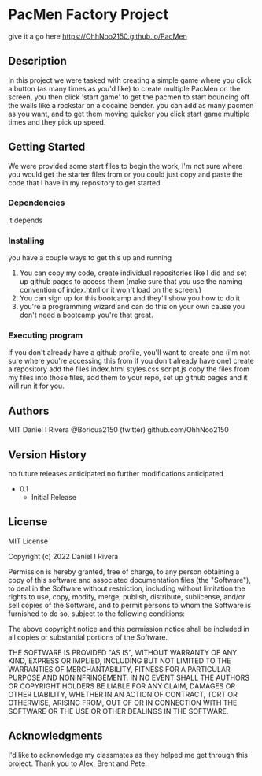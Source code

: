 # PacMen Factory Project



give it a go here https://OhhNoo2150.github.io/PacMen

## Description

In this project we were tasked with creating a simple game where you click a button (as many times as you'd like) to create multiple PacMen on the screen, you then click 'start game' to get the pacmen to start bouncing off the walls like a rockstar on a cocaine bender. you can add as many pacmen as you want, and to get them moving quicker you click start game multiple times and they pick up speed. 
## Getting Started
We were provided some start files to begin the work, I'm not sure where you would get the starter files from or you could just copy and paste the code that I have in my repository to get started
### Dependencies 
it depends
### Installing 
you have a couple ways to get this up and running
1. You can copy my code, create individual repositories like I did and set up github pages to access them (make sure that you use the naming convention of index.html or it won't load on the screen.)
2. You can sign up for this bootcamp and they'll show you how to do it
3. you're a programming wizard and can do this on your own cause you don't need a bootcamp you're that great.
### Executing program 
If you don't already have a github profile, you'll want to create one (i'm not sure where you're accessing this from if you don't already have one)
create a repository 
add the files
index.html
styles.css
script.js 
copy the files from my files into those files, add them to your repo, set up github pages and it will run it for you. 


## Authors 

MIT
Daniel I Rivera
@Boricua2150 (twitter)
github.com/OhhNoo2150


## Version History 

no future releases anticipated 
no further modifications anticipated 
* 0.1
    * Initial Release

## License

MIT License

Copyright (c) 2022 Daniel I Rivera

Permission is hereby granted, free of charge, to any person obtaining a copy
of this software and associated documentation files (the "Software"), to deal
in the Software without restriction, including without limitation the rights
to use, copy, modify, merge, publish, distribute, sublicense, and/or sell
copies of the Software, and to permit persons to whom the Software is
furnished to do so, subject to the following conditions:

The above copyright notice and this permission notice shall be included in all
copies or substantial portions of the Software.

THE SOFTWARE IS PROVIDED "AS IS", WITHOUT WARRANTY OF ANY KIND, EXPRESS OR
IMPLIED, INCLUDING BUT NOT LIMITED TO THE WARRANTIES OF MERCHANTABILITY,
FITNESS FOR A PARTICULAR PURPOSE AND NONINFRINGEMENT. IN NO EVENT SHALL THE
AUTHORS OR COPYRIGHT HOLDERS BE LIABLE FOR ANY CLAIM, DAMAGES OR OTHER
LIABILITY, WHETHER IN AN ACTION OF CONTRACT, TORT OR OTHERWISE, ARISING FROM,
OUT OF OR IN CONNECTION WITH THE SOFTWARE OR THE USE OR OTHER DEALINGS IN THE
SOFTWARE.


## Acknowledgments 

I'd like to acknowledge my classmates as they helped me get through this project. Thank you to Alex, Brent and Pete. 